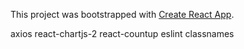 This project was bootstrapped with [Create React App](https://github.com/facebook/create-react-app).

axios
react-chartjs-2
react-countup
eslint
classnames